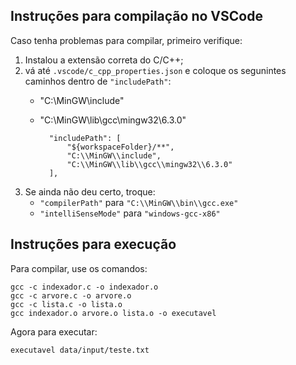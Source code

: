 
## Instruções para compilação no VSCode

Caso tenha problemas para compilar, primeiro verifique:

 1. Instalou a extensão correta do C/C++;
 2. vá até `.vscode/c_cpp_properties.json` e coloque os segunintes caminhos dentro de `"includePath"`:
    - "C:\\MinGW\\include"
    - "C:\\MinGW\\lib\\gcc\\mingw32\\6.3.0"

            "includePath": [
                "${workspaceFolder}/**",
                "C:\\MinGW\\include",
                "C:\\MinGW\\lib\\gcc\\mingw32\\6.3.0"
            ],

3. Se ainda não deu certo, troque:
    - `"compilerPath"` para `"C:\\MinGW\\bin\\gcc.exe"`
    - `"intelliSenseMode"` para `"windows-gcc-x86"`

## Instruções para execução

Para compilar, use os comandos:

```
gcc -c indexador.c -o indexador.o
gcc -c arvore.c -o arvore.o
gcc -c lista.c -o lista.o
gcc indexador.o arvore.o lista.o -o executavel
```

Agora para executar:

```
executavel data/input/teste.txt
```